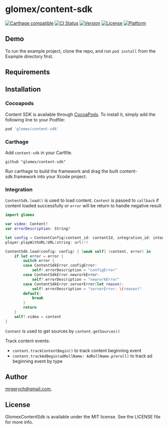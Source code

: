 # glomex/content-sdk
[![Carthage compatible](https://img.shields.io/badge/Carthage-compatible-4BC51D.svg?style=flat)](https://github.com/Carthage/Carthage)
[![CI Status](http://img.shields.io/travis/glomex/content-sdk-ios.svg?style=flat)](https://travis-ci.org/glomex/content-sdk-ios)
[![Version](https://img.shields.io/cocoapods/v/glomex.svg?style=flat)](http://cocoapods.org/pods/glomex)
[![License](https://img.shields.io/cocoapods/l/glomex.svg?style=flat)](http://cocoapods.org/pods/glomex)
[![Platform](https://img.shields.io/cocoapods/p/glomex.svg?style=flat)](http://cocoapods.org/pods/glomex)

## Demo

To run the example project, clone the repo, and run `pod install` from the Example directory first.

## Requirements

## Installation
### Cocoapods
Content SDK is available through [CocoaPods](http://cocoapods.org). To install
it, simply add the following line to your Podfile:

```ruby
pod 'glomex/content-sdk'
```

### Carthage
Add `content-sdk` in your Cartfile.
```
github "glomex/content-sdk"
```
Run carthage to build the framework and drag the built content-sdk.framework into your Xcode project.

### Integration
`ContentSdk.load()` is used to load content. `Content` is passed to `callback` if content loaded successfully or `error` will be return to handle negative result

```swift
import glomex

var video: Content?
var errorDescription: String?

let config = ContentConfig(content_id: contentId, integration_id: integrationId, page_url: pageUrl)
player.playWithURL(URL(string: url)!)

ContentSdk.load(config: config) { [weak self] (content, error) in
    if let error = error {
        switch error {
        case ContentSdkError.configError:
            self?.errorDescription = "configError"
        case ContentSdkError.newrorkError:
            self?.errorDescription = "newrorkError"
        case ContentSdkError.serverError(let reason):
            self?.errorDescription = "serverError: \(reason)"
        default:
            break
        }
        return
    }
    self?.video = content
}
```
`Content` is used to get sources by `content.getSources()`

Track content events:
- `content.trackContentBegin()` to track content beginning event
- `content.trackAdBegin(adRollName: AdRollName.preroll)` to track ad beginning event by type

## Author

mrgerych@gmail.com,

## License

GlomexContentSdk is available under the MIT license. See the LICENSE file for more info.

